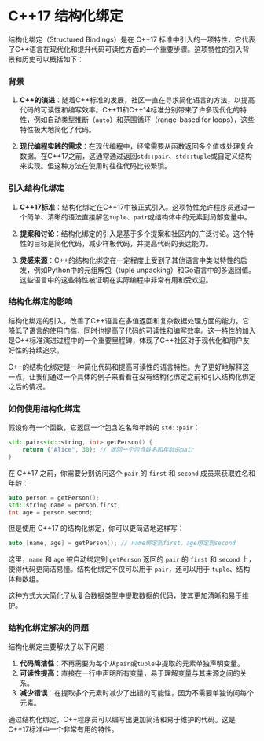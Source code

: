 # C++17 结构化绑定

结构化绑定（Structured Bindings）是在 C++17 标准中引入的一项特性，它代表了C++语言在现代化和提升代码可读性方面的一个重要步骤。这项特性的引入背景和历史可以概括如下：

### 背景

1. **C++的演进**：随着C++标准的发展，社区一直在寻求简化语言的方法，以提高代码的可读性和编写效率。C++11和C++14标准分别带来了许多现代化的特性，例如自动类型推断（`auto`）和范围循环（range-based for loops），这些特性极大地简化了代码。

2. **现代编程实践的需求**：在现代编程中，经常需要从函数返回多个值或处理复合数据。在C++17之前，这通常通过返回`std::pair`、`std::tuple`或自定义结构来实现。但这种方法在使用时往往代码比较繁琐。

### 引入结构化绑定

1. **C++17标准**：结构化绑定在C++17中被正式引入。这项特性允许程序员通过一个简单、清晰的语法直接解包`tuple`、`pair`或结构体中的元素到局部变量中。

2. **提案和讨论**：结构化绑定的引入是基于多个提案和社区内的广泛讨论。这个特性的目标是简化代码，减少样板代码，并提高代码的表达能力。

3. **灵感来源**：C++的结构化绑定在一定程度上受到了其他语言中类似特性的启发，例如Python中的元组解包（tuple unpacking）和Go语言中的多返回值。这些语言中的这些特性被证明在实际编程中非常有用和受欢迎。

### 结构化绑定的影响

结构化绑定的引入，改善了C++语言在多值返回和复杂数据处理方面的能力。它降低了语言的使用门槛，同时也提高了代码的可读性和编写效率。这一特性的加入是C++标准演进过程中的一个重要里程碑，体现了C++社区对于现代化和用户友好性的持续追求。

C++的结构化绑定是一种简化代码和提高可读性的语言特性。为了更好地解释这一点，让我们通过一个具体的例子来看看在没有结构化绑定之前和引入结构化绑定之后的情况。

### 如何使用结构化绑定

假设你有一个函数，它返回一个包含姓名和年龄的 `std::pair`：

```cpp
std::pair<std::string, int> getPerson() {
    return {"Alice", 30}; // 返回一个包含姓名和年龄的pair
}
```

在 C++17 之前，你需要分别访问这个 `pair` 的 `first` 和 `second` 成员来获取姓名和年龄：

```cpp
auto person = getPerson();
std::string name = person.first;
int age = person.second;
```

但是使用 C++17 的结构化绑定，你可以更简洁地这样写：

```cpp
auto [name, age] = getPerson(); // name绑定到first，age绑定到second
```

这里，`name` 和 `age` 被自动绑定到 `getPerson` 返回的 `pair` 的 `first` 和 `second` 上，使得代码更简洁易懂。结构化绑定不仅可以用于 `pair`，还可以用于 `tuple`、结构体和数组。

这种方式大大简化了从复合数据类型中提取数据的代码，使其更加清晰和易于维护。

### 结构化绑定解决的问题

结构化绑定主要解决了以下问题：

1. **代码简洁性**：不再需要为每个从`pair`或`tuple`中提取的元素单独声明变量。
2. **可读性提高**：直接在一行中声明所有变量，易于理解变量与其来源之间的关系。
3. **减少错误**：在提取多个元素时减少了出错的可能性，因为不需要单独访问每个元素。

通过结构化绑定，C++程序员可以编写出更加简洁和易于维护的代码。这是C++17标准中一个非常有用的特性。
